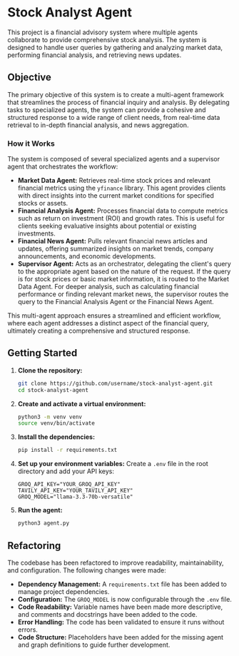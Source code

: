 # Stock Analyst Agent

This project is a financial advisory system where multiple agents collaborate to provide comprehensive stock analysis. The system is designed to handle user queries by gathering and analyzing market data, performing financial analysis, and retrieving news updates.

## Objective

The primary objective of this system is to create a multi-agent framework that streamlines the process of financial inquiry and analysis. By delegating tasks to specialized agents, the system can provide a cohesive and structured response to a wide range of client needs, from real-time data retrieval to in-depth financial analysis, and news aggregation.

### How it Works

The system is composed of several specialized agents and a supervisor agent that orchestrates the workflow:

*   **Market Data Agent:** Retrieves real-time stock prices and relevant financial metrics using the `yfinance` library. This agent provides clients with direct insights into the current market conditions for specified stocks or assets.
*   **Financial Analysis Agent:** Processes financial data to compute metrics such as return on investment (ROI) and growth rates. This is useful for clients seeking evaluative insights about potential or existing investments.
*   **Financial News Agent:** Pulls relevant financial news articles and updates, offering summarized insights on market trends, company announcements, and economic developments.
*   **Supervisor Agent:** Acts as an orchestrator, delegating the client's query to the appropriate agent based on the nature of the request. If the query is for stock prices or basic market information, it is routed to the Market Data Agent. For deeper analysis, such as calculating financial performance or finding relevant market news, the supervisor routes the query to the Financial Analysis Agent or the Financial News Agent.

This multi-agent approach ensures a streamlined and efficient workflow, where each agent addresses a distinct aspect of the financial query, ultimately creating a comprehensive and structured response.

## Getting Started

1.  **Clone the repository:**
    ```bash
    git clone https://github.com/username/stock-analyst-agent.git
    cd stock-analyst-agent
    ```

2.  **Create and activate a virtual environment:**
    ```bash
    python3 -m venv venv
    source venv/bin/activate
    ```

3.  **Install the dependencies:**
    ```bash
    pip install -r requirements.txt
    ```

4.  **Set up your environment variables:**
    Create a `.env` file in the root directory and add your API keys:
    ```
    GROQ_API_KEY="YOUR_GROQ_API_KEY"
    TAVILY_API_KEY="YOUR_TAVILY_API_KEY"
    GROQ_MODEL="llama-3.3-70b-versatile"
    ```

5.  **Run the agent:**
    ```bash
    python3 agent.py
    ```

## Refactoring

The codebase has been refactored to improve readability, maintainability, and configuration. The following changes were made:

*   **Dependency Management:** A `requirements.txt` file has been added to manage project dependencies.
*   **Configuration:** The `GROQ_MODEL` is now configurable through the `.env` file.
*   **Code Readability:** Variable names have been made more descriptive, and comments and docstrings have been added to the code.
*   **Error Handling:** The code has been validated to ensure it runs without errors.
*   **Code Structure:** Placeholders have been added for the missing agent and graph definitions to guide further development.
